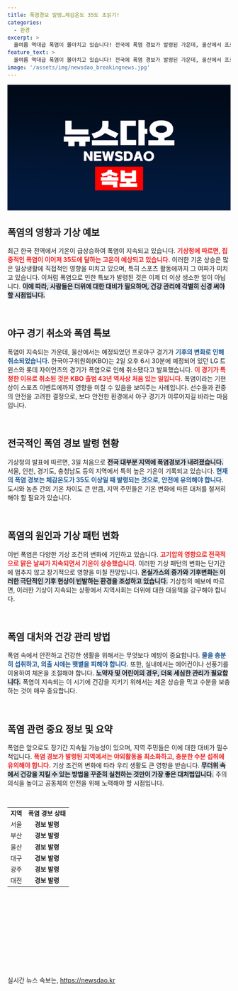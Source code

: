 ```yaml
---
title: 폭염경보 발령…체감온도 35도 초읽기!
categories:
  - 환경
excerpt: >
  올여름 역대급 폭염이 몰아치고 있습니다! 전국에 폭염 경보가 발령된 가운데, 울산에서 프로야구 경기마저 취소된 초유의 사태가 발생했습니다. 이 찜통더위, 여러분은 준비되셨나요?
feature_text: >
  올여름 역대급 폭염이 몰아치고 있습니다! 전국에 폭염 경보가 발령된 가운데, 울산에서 프로야구 경기마저 취소된 초유의 사태가 발생했습니다. 이 찜통더위, 여러분은 준비되셨나요?
image: '/assets/img/newsdao_breakingnews.jpg'
---
```


<p><img src="/assets/img/newsdao_breakingnews.jpg" alt="ontimetimes 속보" /></p>

<h2 data-ke-size="size26">폭염의 영향과 기상 예보</h2>

<p data-ke-size="size16">최근 한국 전역에서 기온이 급상승하여 폭염이 지속되고 있습니다. <b><span style="color: #ee2323;">기상청에 따르면, 집중적인 폭염이 이어져 35도에 달하는 고온이 예상되고 있습니다.</span></b> 이러한 기온 상승은 많은 일상생활에 직접적인 영향을 미치고 있으며, 특히 스포츠 활동에까지 그 여파가 미치고 있습니다. 이처럼 폭염으로 인한 특보가 발령된 것은 이제 더 이상 생소한 일이 아닙니다. <b><span style="background-color: #21538527;">이에 따라, 사람들은 더위에 대한 대비가 필요하며, 건강 관리에 각별히 신경 써야 할 시점입니다.</span></b></p>

<p data-ke-size="size16">&nbsp;</p>

<h2 data-ke-size="size26">야구 경기 취소와 폭염 특보</h2>

<p data-ke-size="size16">폭염이 지속되는 가운데, 울산에서는 예정되었던 프로야구 경기가 <b><span style="color: #1a5490;">기후의 변화로 인해 취소되었습니다.</span></b> 한국야구위원회(KBO)는 2일 오후 6시 30분에 예정되어 있던 LG 트윈스와 롯데 자이언츠의 경기가 폭염으로 인해 취소됐다고 발표했습니다. <b><span style="color: #ee2323;">이 경기가 특정한 이유로 취소된 것은 KBO 출범 43년 역사상 처음 있는 일입니다.</span></b> 폭염이라는 기현상이 스포츠 이벤트에까지 영향을 미칠 수 있음을 보여주는 사례입니다. 선수들과 관중의 안전을 고려한 결정으로, 보다 안전한 환경에서 야구 경기가 이루어지길 바라는 마음입니다.</p>

<p data-ke-size="size16">&nbsp;</p>

<h2 data-ke-size="size26">전국적인 폭염 경보 발령 현황</h2>

<p data-ke-size="size16">기상청의 발표에 따르면, 3일 처음으로 <b><span style="background-color: #21538527;">전국 대부분 지역에 폭염경보가 내려졌습니다.</span></b> 서울, 인천, 경기도, 충청남도 등의 지역에서 특히 높은 기온이 기록되고 있습니다. <b><span style="color: #1a5490;">현재의 폭염 경보는 체감온도가 35도 이상일 때 발령되는 것으로, 안전에 유의해야 합니다.</span></b> 도시와 농촌 간의 기온 차이도 큰 만큼, 지역 주민들은 기온 변화에 따른 대처를 철저히 해야 할 필요가 있습니다.</p>

<p data-ke-size="size16">&nbsp;</p>

<h2 data-ke-size="size26">폭염의 원인과 기상 패턴 변화</h2>

<p data-ke-size="size16">이번 폭염은 다양한 기상 조건의 변화에 기인하고 있습니다. <b><span style="color: #ee2323;">고기압의 영향으로 전국적으로 맑은 날씨가 지속되면서 기온이 상승했습니다.</span></b> 이러한 기상 패턴의 변화는 단기간에 멈추지 않고 장기적으로 영향을 미칠 전망입니다. <b><span style="background-color: #21538527;">온실가스의 증가와 기후변화는 이러한 극단적인 기후 현상이 빈발하는 환경을 조성하고 있습니다.</span></b> 기상청의 예보에 따르면, 이러한 기상이 지속되는 상황에서 지역사회는 더위에 대한 대응책을 강구해야 합니다.</p>

<p data-ke-size="size16">&nbsp;</p>

<h2 data-ke-size="size26">폭염 대처와 건강 관리 방법</h2>

<p data-ke-size="size16">폭염 속에서 안전하고 건강한 생활을 위해서는 무엇보다 예방이 중요합니다. <b><span style="color: #1a5490;">물을 충분히 섭취하고, 외출 시에는 햇볕을 피해야 합니다.</span></b> 또한, 실내에서는 에어컨이나 선풍기를 이용하여 체온을 조절해야 합니다. <b><span style="background-color: #21538527;">노약자 및 어린이의 경우, 더욱 세심한 관리가 필요합니다.</span></b> 폭염이 지속되는 이 시기에 건강을 지키기 위해서는 체온 상승을 막고 수분을 보충하는 것이 매우 중요합니다.</p>

<p data-ke-size="size16">&nbsp;</p>

<h2 data-ke-size="size26">폭염 관련 중요 정보 및 요약</h2>

<p data-ke-size="size16">폭염은 앞으로도 장기간 지속될 가능성이 있으며, 지역 주민들은 이에 대한 대비가 필수적입니다. <b><span style="color: #ee2323;">폭염 경보가 발령된 지역에서는 야외활동을 최소화하고, 충분한 수분 섭취에 유의해야 합니다.</span></b> 기상 조건의 변화에 따라 우리 생활도 큰 영향을 받습니다. <b><span style="background-color: #21538527;">무더위 속에서 건강을 지킬 수 있는 방법을 꾸준히 실천하는 것만이 가장 좋은 대처법입니다.</span></b> 주의 의식을 높이고 공동체의 안전을 위해 노력해야 할 시점입니다.</p>

<p data-ke-size="size16">&nbsp;</p>

<table style="width: 100%; border-collapse: collapse;">
<tr>
<td style="text-align: center; height: 17px;"><b>지역</b></td>
<td style="text-align: center; height: 17px;"><b>폭염 경보 상태</b></td>
</tr>
<tr>
<td style="text-align: center; height: 17px;">서울</td>
<td style="text-align: center; height: 17px;"><b>경보 발령</b></td>
</tr>
<tr>
<td style="text-align: center; height: 17px;">부산</td>
<td style="text-align: center; height: 17px;"><b>경보 발령</b></td>
</tr>
<tr>
<td style="text-align: center; height: 17px;">울산</td>
<td style="text-align: center; height: 17px;"><b>경보 발령</b></td>
</tr>
<tr>
<td style="text-align: center; height: 17px;">대구</td>
<td style="text-align: center; height: 17px;"><b>경보 발령</b></td>
</tr>
<tr>
<td style="text-align: center; height: 17px;">광주</td>
<td style="text-align: center; height: 17px;"><b>경보 발령</b></td>
</tr>
<tr>
<td style="text-align: center; height: 17px;">대전</td>
<td style="text-align: center; height: 17px;"><b>경보 발령</b></td>
</tr>
</table>

<p data-ke-size="size16">&nbsp;</p>

<p data-ke-size="size16">&nbsp;</p>

<p data-ke-size="size16">&nbsp;</p>

<p data-ke-size="size16">&nbsp;</p>

<p data-ke-size="size16">&nbsp;</p> 

<p data-ke-size="size16">&nbsp;</p>
실시간 뉴스 속보는, <a href="https://newsdao.kr" rel="dofollow">https://newsdao.kr</a>


